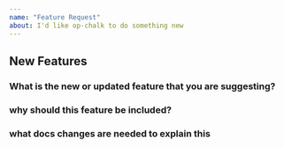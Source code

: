 ```yaml
---
name: "Feature Request"
about: I'd like op-chalk to do something new
---
```


## New Features

### What is the new or updated feature that you are suggesting?

### why should this feature be included?

### what docs changes are needed to explain this

